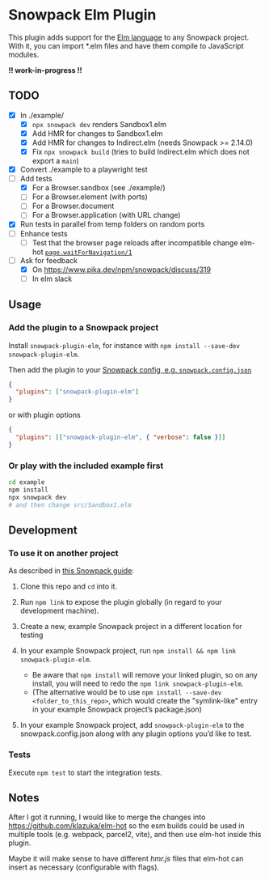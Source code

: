 # Snowpack Elm Plugin

This plugin adds support for the [Elm language](https://elm-lang.org) to any Snowpack project. With it, you can import \*.elm files and have them compile to JavaScript modules.

**!! work-in-progress !!**

## TODO

- [x] In ./example/
  - [x] `npx snowpack dev` renders Sandbox1.elm
  - [x] Add HMR for changes to Sandbox1.elm
  - [x] Add HMR for changes to Indirect.elm (needs Snowpack >= 2.14.0)
  - [x] Fix `npx snowpack build` (tries to build Indirect.elm which does not export a `main`)
- [x] Convert ./example to a playwright test
- [ ] Add tests
  - [x] For a Browser.sandbox (see ./example/)
  - [ ] For a Browser.element (with ports)
  - [ ] For a Browser.document
  - [ ] For a Browser.application (with URL change)
- [x] Run tests in parallel from temp folders on random ports
- [ ] Enhance tests
  - [ ] Test that the browser page reloads after incompatible change elm-hot [`page.waitForNavigation/1`](https://playwright.dev/#version=v1.4.2&path=docs%2Fapi.md&q=pagewaitfornavigationoptions)
- [ ] Ask for feedback
  - [x] On https://www.pika.dev/npm/snowpack/discuss/319
  - [ ] In elm slack

## Usage

### Add the plugin to a Snowpack project

Install `snowpack-plugin-elm`, for instance with `npm install --save-dev snowpack-plugin-elm`.

Then add the plugin to your [Snowpack config, e.g. `snowpack.config.json`](https://www.snowpack.dev/#config-files)

```json
{
  "plugins": ["snowpack-plugin-elm"]
}
```

or with plugin options

```json
{
  "plugins": [["snowpack-plugin-elm", { "verbose": false }]]
}
```

### Or play with the included example first

```sh
cd example
npm install
npx snowpack dev
# and then change src/Sandbox1.elm
```

## Development

### To use it on another project

As described in [this Snowpack guide](https://www.snowpack.dev/guides/plugins#develop-and-test):

1. Clone this repo and `cd` into it.

2. Run `npm link` to expose the plugin globally (in regard to your development machine).

3. Create a new, example Snowpack project in a different location for testing

4. In your example Snowpack project, run `npm install && npm link snowpack-plugin-elm`.

   - Be aware that `npm install` will remove your linked plugin, so on any install, you will need to redo the `npm link snowpack-plugin-elm`.
   - (The alternative would be to use `npm install --save-dev <folder_to_this_repo>`, which would create the "symlink-like" entry in your example Snowpack project’s package.json)

5. In your example Snowpack project, add `snowpack-plugin-elm` to the snowpack.config.json along with any plugin options you’d like to test.

### Tests

Execute `npm test` to start the integration tests.

## Notes

After I got it running, I would like to merge the changes into https://github.com/klazuka/elm-hot so the esm builds could be used in multiple tools (e.g. webpack, parcel2, vite), and then use elm-hot inside this plugin.

Maybe it will make sense to have different _hmr.js_ files that elm-hot can insert as necessary (configurable with flags).
